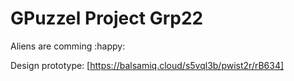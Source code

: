 # GPuzzel Project Grp22

Aliens are comming :happy:

Design prototype: [https://balsamiq.cloud/s5vql3b/pwist2r/rB634]
